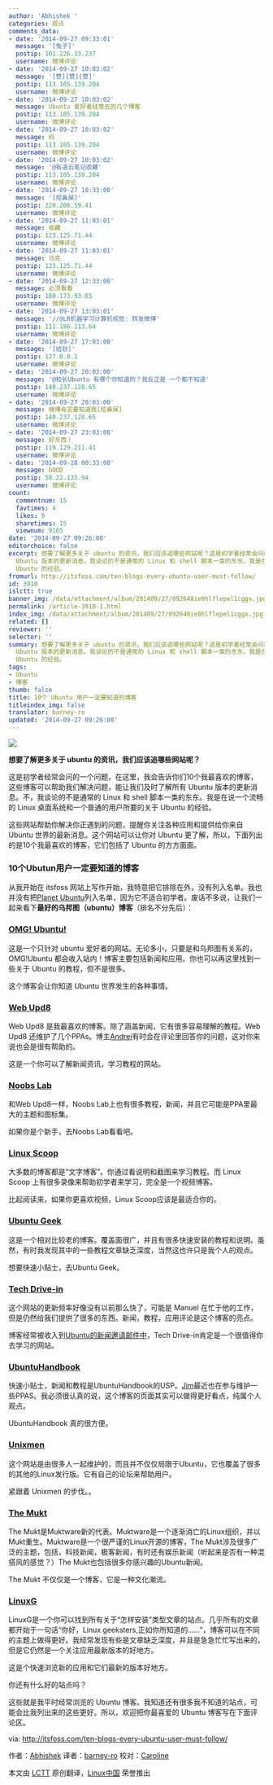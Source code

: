 ```yaml
---
author: 'Abhishek '
categories: 观点
comments_data:
- date: '2014-09-27 09:33:01'
  message: '[兔子]'
  postip: 101.226.33.237
  username: 微博评论
- date: '2014-09-27 10:03:02'
  message: '[赞][赞][赞]'
  postip: 113.105.139.204
  username: 微博评论
- date: '2014-09-27 10:03:02'
  message: Ubuntu 爱好者经常去的几个博客
  postip: 113.105.139.204
  username: 微博评论
- date: '2014-09-27 10:03:02'
  message: 码
  postip: 113.105.139.204
  username: 微博评论
- date: '2014-09-27 10:03:02'
  message: '@有道云笔记收藏'
  postip: 113.105.139.204
  username: 微博评论
- date: '2014-09-27 10:33:00'
  message: '[挖鼻屎]'
  postip: 220.200.59.41
  username: 微博评论
- date: '2014-09-27 11:03:01'
  message: 收藏
  postip: 123.125.71.44
  username: 微博评论
- date: '2014-09-27 11:03:01'
  message: 马克
  postip: 123.125.71.44
  username: 微博评论
- date: '2014-09-27 12:33:00'
  message: 必须看看
  postip: 180.173.93.85
  username: 微博评论
- date: '2014-09-27 13:03:01'
  message: '//@LR机器学习计算机视觉: 转发微博'
  postip: 111.186.113.64
  username: 微博评论
- date: '2014-09-27 17:03:00'
  message: '[给劲]'
  postip: 127.0.0.1
  username: 微博评论
- date: '2014-09-27 20:03:00'
  message: '@校长Ubuntu 有哪个你知道的？我反正是 一个都不知道'
  postip: 140.237.128.65
  username: 微博评论
- date: '2014-09-27 20:03:00'
  message: 微博肯定要知道我[挖鼻屎]
  postip: 140.237.128.65
  username: 微博评论
- date: '2014-09-27 23:03:00'
  message: 好东西！
  postip: 119.129.211.41
  username: 微博评论
- date: '2014-09-28 00:33:00'
  message: GOOD
  postip: 58.22.135.94
  username: 微博评论
count:
  commentnum: 15
  favtimes: 4
  likes: 0
  sharetimes: 15
  viewnum: 9165
date: '2014-09-27 09:26:00'
editorchoice: false
excerpt: 想要了解更多关于 ubuntu 的资讯，我们应该追哪些网站呢？这是初学者经常会问的一个问题，在这里，我会告诉你们10个我最喜欢的博客，这些博客可以帮助我们解决问题，能让我们及时了解所有
  Ubuntu 版本的更新消息。我谈论的不是通常的 Linux 和 shell 脚本一类的东东。我是在说一个流畅的 Linux 桌面系统和一个普通的用户所要的关于
  Ubuntu 的经验。
fromurl: http://itsfoss.com/ten-blogs-every-ubuntu-user-must-follow/
id: 3910
islctt: true
banner_img: /data/attachment/album/201409/27/092648ie0hlflepel1cggx.jpg
permalink: /article-3910-1.html
index_img: /data/attachment/album/201409/27/092648ie0hlflepel1cggx.jpg.thumb.jpg
related: []
reviewer: ''
selector: ''
summary: 想要了解更多关于 ubuntu 的资讯，我们应该追哪些网站呢？这是初学者经常会问的一个问题，在这里，我会告诉你们10个我最喜欢的博客，这些博客可以帮助我们解决问题，能让我们及时了解所有
  Ubuntu 版本的更新消息。我谈论的不是通常的 Linux 和 shell 脚本一类的东东。我是在说一个流畅的 Linux 桌面系统和一个普通的用户所要的关于
  Ubuntu 的经验。
tags:
- Ubuntu
- 博客
thumb: false
title: 10个 Ubuntu 用户一定要知道的博客
titleindex_img: false
translator: barney-ro
updated: '2014-09-27 09:26:00'
---
```


![](/data/attachment/album/201409/27/092648ie0hlflepel1cggx.jpg)


**想要了解更多关于 ubuntu 的资讯，我们应该追哪些网站呢？**


这是初学者经常会问的一个问题，在这里，我会告诉你们10个我最喜欢的博客，这些博客可以帮助我们解决问题，能让我们及时了解所有 Ubuntu 版本的更新消息。不，我谈论的不是通常的 Linux 和 shell 脚本一类的东东。我是在说一个流畅的 Linux 桌面系统和一个普通的用户所要的关于 Ubuntu 的经验。


这些网站帮助你解决你正遇到的问题，提醒你关注各种应用和提供给你来自 Ubuntu 世界的最新消息。这个网站可以让你对 Ubuntu 更了解，所以，下面列出的是10个我最喜欢的博客，它们包括了 Ubuntu 的方方面面。


### 10个Ubutun用户一定要知道的博客


从我开始在 itsfoss 网站上写作开始，我特意把它排除在外，没有列入名单。我也并没有把[Planet Ubuntu](http://planet.ubuntu.com/)列入名单，因为它不适合初学者。废话不多说，让我们一起来看下**最好的乌邦图（ubuntu）博客**（排名不分先后）：


### [OMG! Ubuntu!](http://www.omgubuntu.co.uk/)


这是一个只针对 ubuntu 爱好者的网站。无论多小，只要是和乌邦图有关系的，OMG!Ubuntu 都会收入站内！博客主要包括新闻和应用。你也可以再这里找到一些关于 Ubuntu 的教程，但不是很多。


这个博客会让你知道 Ubuntu 世界发生的各种事情。


### [Web Upd8](http://www.webupd8.org/)


Web Upd8 是我最喜欢的博客。除了涵盖新闻，它有很多容易理解的教程。Web Upd8 还维护了几个PPAs。博主[Andrei](https://plus.google.com/+AlinAndrei)有时会在评论里回答你的问题，这对你来说也会是很有帮助的。


这是一个你可以了解新闻资讯，学习教程的网站。


### [Noobs Lab](http://www.noobslab.com/)


和Web Upd8一样，Noobs Lab上也有很多教程，新闻，并且它可能是PPA里最大的主题和图标集。


如果你是个新手，去Noobs Lab看看吧。


### [Linux Scoop](http://linuxscoop.com/)


大多数的博客都是“文字博客”。你通过看说明和截图来学习教程。而 Linux Scoop 上有很多录像来帮助初学者来学习，完全是一个视频博客。


比起阅读来，如果你更喜欢视频，Linux Scoop应该是最适合你的。


### [Ubuntu Geek](http://www.ubuntugeek.com/)


这是一个相对比较老的博客。覆盖面很广，并且有很多快速安装的教程和说明。虽然，有时我发现其中的一些教程文章缺乏深度，当然这也许只是我个人的观点。


想要快速小贴士，去Ubuntu Geek。


### [Tech Drive-in](http://www.techdrivein.com/)


这个网站的更新频率好像没有以前那么快了，可能是 Manuel 在忙于他的工作，但是仍然给我们提供了很多的东西。新闻，教程，应用评论是这个博客的亮点。


博客经常被收入到[Ubuntu的新闻邀请邮件中](https://lists.ubuntu.com/mailman/listinfo/ubuntu-news)，Tech Drive-in肯定是一个很值得你去学习的网站。


### [UbuntuHandbook](http://ubuntuhandbook.org/)


快速小贴士，新闻和教程是UbuntuHandbook的USP。[Jim](https://plus.google.com/u/0/+JimUbuntuHandbook)最近也在参与维护一些PPAS。我必须很认真的说，这个博客的页面其实可以做得更好看点，纯属个人观点。


UbuntuHandbook 真的很方便。


### [Unixmen](http://www.unixmen.com/)


这个网站是由很多人一起维护的，而且并不仅仅局限于Ubuntu，它也覆盖了很多的其他的Linux发行版。它有自己的论坛来帮助用户。


紧跟着 Unixmen 的步伐。。


### [The Mukt](http://www.themukt.com/)


The Mukt是Muktware新的代表。Muktware是一个逐渐消亡的Linux组织，并以Mukt重生。Muktware是一个很严谨的Linux开源的博客，The Mukt涉及很多广泛的主题，包括，科技新闻，极客新闻，有时还有娱乐新闻（听起来是否有一种混搭风的感觉？）The Mukt也包括很多你感兴趣的Ubuntu新闻。


The Mukt 不仅仅是一个博客，它是一种文化潮流。


### [LinuxG](http://linuxg.net/)


LinuxG是一个你可以找到所有关于“怎样安装”类型文章的站点。几乎所有的文章都开始于一句话“你好，Linux geeksters,正如你所知道的……”，博客可以在不同的主题上做得更好。我经常发现有些是文章缺乏深度，并且是急急忙忙写出来的，但是它仍然是一个关注应用最新版本的好地方。


这是个快速浏览新的应用和它们最新的版本好地方。


你还有什么好的站点吗？


这些就是我平时经常浏览的 Ubuntu 博客。我知道还有很多我不知道的站点，可能会比我列出来的这些更好。所以，欢迎把你最喜爱的 Ubuntu 博客写在下面评论区。


via: <http://itsfoss.com/ten-blogs-every-ubuntu-user-must-follow/>


作者：[Abhishek](http://itsfoss.com/author/Abhishek/) 译者：[barney-ro](https://github.com/barney-ro) 校对：[Caroline](https://github.com/carolinewuyan)


本文由 [LCTT](https://github.com/LCTT/TranslateProject) 原创翻译，[Linux中国](http://linux.cn/) 荣誉推出